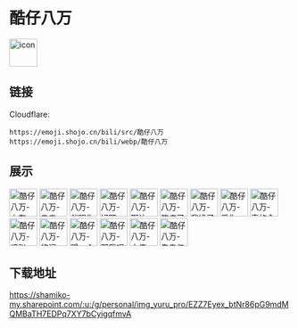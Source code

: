 # 酷仔八万
<img src="https://emoji.shojo.cn/bili/src/酷仔八万/icon.png" width="50" height="50" alt="icon">

## 链接
Cloudflare:
```
https://emoji.shojo.cn/bili/src/酷仔八万
https://emoji.shojo.cn/bili/webp/酷仔八万
```
## 展示
<img src="https://emoji.shojo.cn/bili/src/酷仔八万/酷仔八万-上车.png" width="50" height="50" alt="酷仔八万-上车">
<img src="https://emoji.shojo.cn/bili/src/酷仔八万/酷仔八万-亲亲.png" width="50" height="50" alt="酷仔八万-亲亲">
<img src="https://emoji.shojo.cn/bili/src/酷仔八万/酷仔八万-催眠你.png" width="50" height="50" alt="酷仔八万-催眠你">
<img src="https://emoji.shojo.cn/bili/src/酷仔八万/酷仔八万-好耶.png" width="50" height="50" alt="酷仔八万-好耶">
<img src="https://emoji.shojo.cn/bili/src/酷仔八万/酷仔八万-啊达.png" width="50" height="50" alt="酷仔八万-啊达">
<img src="https://emoji.shojo.cn/bili/src/酷仔八万/酷仔八万-笑疯了.png" width="50" height="50" alt="酷仔八万-笑疯了">
<img src="https://emoji.shojo.cn/bili/src/酷仔八万/酷仔八万-我馋了.png" width="50" height="50" alt="酷仔八万-我馋了">
<img src="https://emoji.shojo.cn/bili/src/酷仔八万/酷仔八万-爱你.png" width="50" height="50" alt="酷仔八万-爱你">
<img src="https://emoji.shojo.cn/bili/src/酷仔八万/酷仔八万-真的会谢.png" width="50" height="50" alt="酷仔八万-真的会谢">
<img src="https://emoji.shojo.cn/bili/src/酷仔八万/酷仔八万-紧张.png" width="50" height="50" alt="酷仔八万-紧张">
<img src="https://emoji.shojo.cn/bili/src/酷仔八万/酷仔八万-悠闲.png" width="50" height="50" alt="酷仔八万-悠闲">
<img src="https://emoji.shojo.cn/bili/src/酷仔八万/酷仔八万-蹲一个.png" width="50" height="50" alt="酷仔八万-蹲一个">
<img src="https://emoji.shojo.cn/bili/src/酷仔八万/酷仔八万-那我呢.png" width="50" height="50" alt="酷仔八万-那我呢">
<img src="https://emoji.shojo.cn/bili/src/酷仔八万/酷仔八万-大佬.png" width="50" height="50" alt="酷仔八万-大佬">
<img src="https://emoji.shojo.cn/bili/src/酷仔八万/酷仔八万-先走亿步.png" width="50" height="50" alt="酷仔八万-先走亿步">

## 下载地址

https://shamiko-my.sharepoint.com/:u:/g/personal/img_yuru_pro/EZZ7Eyex_btNr86pG9mdMQMBaTH7EDPq7XY7bCyigqfmvA